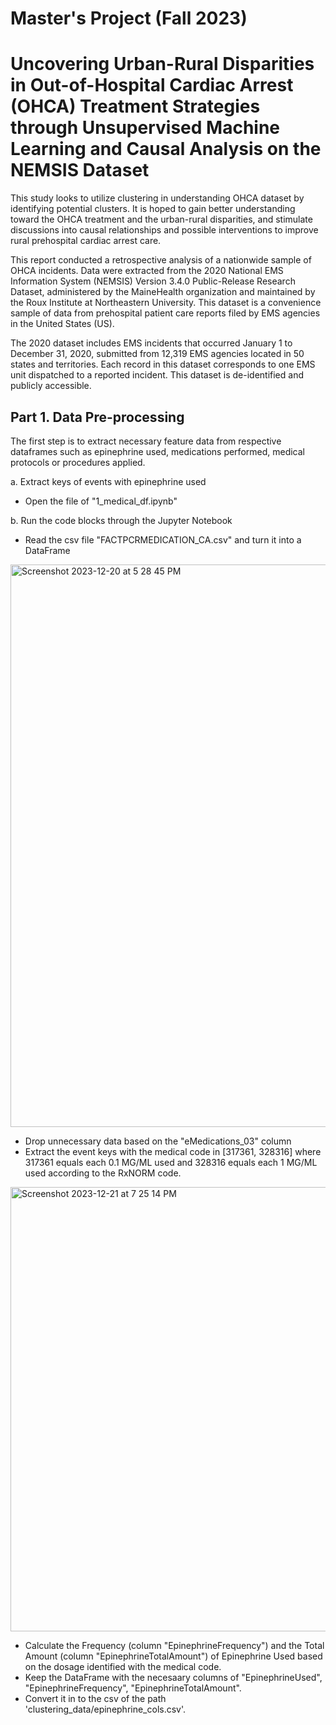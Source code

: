 # Master's Project (Fall 2023)
# Uncovering Urban-Rural Disparities in Out-of-Hospital Cardiac Arrest (OHCA) Treatment Strategies through Unsupervised Machine Learning and Causal Analysis on the NEMSIS Dataset

This study looks to utilize clustering in understanding OHCA dataset by identifying potential clusters. It is hoped to gain better understanding toward the OHCA treatment and the urban-rural disparities, and stimulate discussions into causal relationships and possible interventions to improve rural prehospital cardiac arrest care.

This report conducted a retrospective analysis of a nationwide sample of OHCA incidents. Data were extracted from the 2020 National EMS Information System (NEMSIS) Version 3.4.0 Public-Release Research Dataset, administered by the MaineHealth organization and maintained by the Roux Institute at Northeastern University. This dataset is a convenience sample of data from prehospital patient care reports filed by EMS agencies in the United States (US). 

The 2020 dataset includes EMS incidents that occurred January 1 to December 31, 2020, submitted from 12,319 EMS agencies located in 50 states and territories. Each record in this dataset corresponds to one EMS unit dispatched to a reported incident. This dataset is de-identified and publicly accessible.

## Part 1. Data Pre-processing
The first step is to extract necessary feature data from respective dataframes such as epinephrine used, medications performed, medical protocols or procedures applied. 

a. Extract keys of events with epinephrine used
- Open the file of "1_medical_df.ipynb"

b. Run the code blocks through the Jupyter Notebook
- Read the csv file "FACTPCRMEDICATION_CA.csv" and turn it into a DataFrame
<img width="900" alt="Screenshot 2023-12-20 at 5 28 45 PM" src="https://github.com/csheung/clustering-masters-project/assets/99443055/1ecf2078-c4da-45b9-98f7-fc772c6c51d5">

- Drop unnecessary data based on the "eMedications_03" column
- Extract the event keys with the medical code in [317361, 328316] where 317361 equals each 0.1 MG/ML used and 328316 equals each 1 MG/ML used according to the RxNORM code.
<img width="711" alt="Screenshot 2023-12-21 at 7 25 14 PM" src="https://github.com/csheung/clustering-masters-project/assets/99443055/d9a881ca-0f1a-44fa-a922-212d34985601">

- Calculate the Frequency (column "EpinephrineFrequency") and the Total Amount (column "EpinephrineTotalAmount") of Epinephrine Used based on the dosage identified with the medical code.
- Keep the DataFrame with the necesaary columns of "EpinephrineUsed", "EpinephrineFrequency", "EpinephrineTotalAmount".
- Convert it in to the csv of the path 'clustering_data/epinephrine_cols.csv'.


